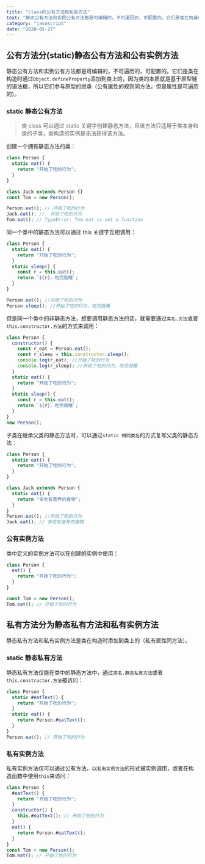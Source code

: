 ```yaml
---
title: "class的公有方法和私有方法"
text: "静态公有方法和实例公有方法都是可编辑的，不可遍历的，可配置的。它们是类在构造时通过`Object.defineProperty`添加到类上的，因为类的本质就是基于原型链的语法糖，所以它们参与原型的继承（公有属性的规则同方法，但是属性是可遍历的）。"
category: "javascript"
date: "2020-05-27"
---
```


## 公有方法分(static)静态公有方法和公有实例方法

静态公有方法和实例公有方法都是可编辑的，不可遍历的，可配置的。它们是类在构造时通过`Object.defineProperty`添加到类上的，因为类的本质就是基于原型链的语法糖，所以它们参与原型的继承（公有属性的规则同方法，但是属性是可遍历的）。

### static 静态公有方法

> 类 class 可以通过 static 关键字创建静态方法，且该方法只适用于类本身和类的子类，类构造的实例是无法获得该方法。

创建一个拥有静态方法的类：

```js
class Person {
  static eat() {
    return "开始了吃的行为";
  }
}

class Jack extends Person {}
const Tom = new Person();

Person.eat(); // 开始了吃的行为
Jack.eat(); //  开始了吃的行为
Tom.eat(); // TypeError: Tom.eat is not a function
```

同一个类中的静态方法可以通过 this 关键字互相调用：

```js
class Person {
  static eat() {
    return "开始了吃的行为";
  }
  static sleep() {
    const r = this.eat();
    return `${r}，吃完就睡`;
  }
}

Person.eat(); //开始了吃的行为
Person.sleep(); //开始了吃的行为，吃完就睡
```

但是同一个类中的非静态方法，想要调用静态方法的话，就需要通过`类名.方法`或者`this.constructor.方法`的方式来调用：

```js
class Person {
  constructor() {
    const r_eat = Person.eat();
    const r_sleep = this.constructor.sleep();
    console.log(r_eat); //开始了吃的行为
    console.log(r_sleep); //开始了吃的行为，吃完就睡
  }
  static eat() {
    return "开始了吃的行为";
  }
  static sleep() {
    const r = this.eat();
    return `${r}，吃完就睡`;
  }
}
new Person();
```

子类在继承父类的静态方法时，可以通过`static 相同类名`的方式复写父类的静态方法：

```js
class Person {
  static eat() {
    return "开始了吃的行为";
  }
}

class Jack extends Person {
  static eat() {
    return "多吃有营养的食物";
  }
}
Person.eat(); //开始了吃的行为
Jack.eat(); // 多吃有营养的食物
```

### 公有实例方法

类中定义的实例方法可以在创建的实例中使用：

```js
class Person {
  eat() {
    return "开始了吃的行为";
  }
}

const Tom = new Person();
Tom.eat(); // 开始了吃的行为
```

## 私有方法分为静态私有方法和私有实例方法

静态私有方法和私有实例方法是类在构造时添加到类上的（私有属性同方法）。

### static 静态私有方法

静态私有方法仅能在类中的静态方法中，通过`类名.静态私有方法`或者`this.constructor.方法`被访问：

```js
class Person {
  static #eatText() {
    return "开始了吃的行为";
  }
  static eat() {
    return Person.#eatText();
  }
}
Person.eat(); // 开始了吃的行为
```

### 私有实例方法

私有实例方法仅可以通过公有方法，以`私有实例方法`的形式被实例调用，或者在构造函数中使用`this`来访问：

```js
class Person {
  #eatText() {
    return "开始了吃的行为";
  }
  constructor() {
    this.#eatText(); // 开始了吃的行为
  }
  eat() {
    return Person.#eatText();
  }
}
const Tom = new Person();
Tom.eat(); // 开始了吃的行为
```
